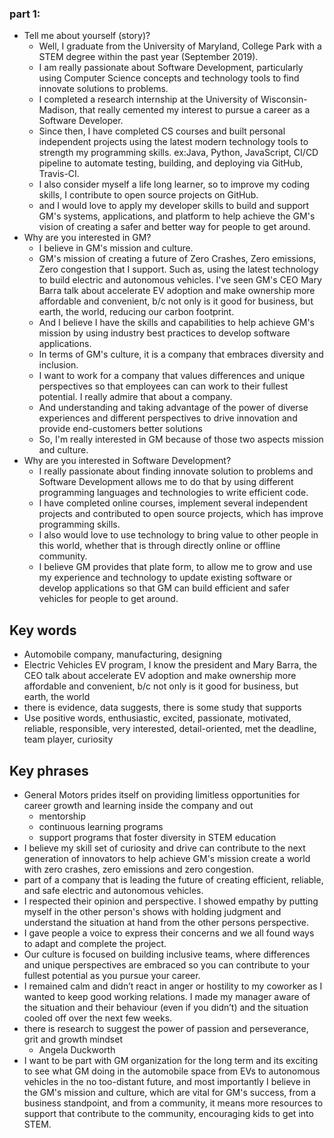 ### part 1:
- Tell me about yourself (story)?
	- Well, I graduate from the University of Maryland, College Park with a STEM degree within the past year (September 2019).
	- I am really passionate about Software Development, particularly using Computer Science concepts and technology tools to find innovate solutions to problems.
	- I completed a research internship at the University of Wisconsin-Madison, that really cemented my interest to pursue a career as a Software Developer.
	- Since then, I have completed CS courses and built personal independent projects using the latest modern technology tools to strength my programming skills. ex:Java, Python, JavaScript, CI/CD pipeline to automate testing, building, and deploying via GitHub, Travis-CI.
	- I also consider myself a life long learner, so to improve my coding skills, I contribute to open source projects on GitHub.
	- and I would love to apply my developer skills to build and support GM's systems, applications, and platform to help achieve the GM's vision of creating a safer and better way for people to get around.
- Why are you interested in GM?
	- I believe in GM's mission and culture.
	- GM's mission of creating a future of Zero Crashes, Zero emissions, Zero congestion that I support. Such as, using the latest technology to build electric and autonomous vehicles. I've seen GM's CEO Mary Barra talk about accelerate EV adoption and make ownership more affordable and convenient, b/c not only is it good for business, but earth, the world, reducing our carbon footprint.
	- And I believe I have the skills and capabilities to help achieve GM's mission by using industry best practices to develop software applications. 
	- In terms of GM's culture, it is a company that embraces diversity and inclusion.
	- I want to work for a company that values differences and unique perspectives so that employees can can work to their fullest potential. I really admire that about a company. 
	- And understanding and taking advantage of the power of diverse experiences and different perspectives to drive innovation and provide end-customers better solutions 
	- So, I'm really interested in GM because of those two aspects mission and culture.
- Why are you interested in Software Development?
	- I really passionate about finding innovate solution to problems and Software Development allows me to do that by using different programming languages and technologies to write efficient code.
	- I have completed online courses, implement several independent projects and contributed to open source projects, which has improve programming skills. 
	- I also would love to use technology to bring value to other people in this world, whether that is through directly online or offline community.
	- I believe GM provides that plate form, to allow me to grow and use my experience and technology to update existing software or develop applications so that GM can build efficient and safer vehicles for people to get around.

## Key words
- Automobile company, manufacturing, designing
- Electric Vehicles EV program, I know the president and Mary Barra, the CEO talk about accelerate EV adoption and make ownership more affordable and convenient, b/c not only is it good for business, but earth, the world 
- there is evidence, data suggests, there is some study that supports 
- Use positive words, enthusiastic, excited, passionate, motivated, reliable, responsible, very interested, detail-oriented, met the deadline, team player, curiosity

## Key phrases
- General Motors prides itself on providing limitless opportunities for career growth and learning inside the company and out
	- mentorship 
	- continuous learning programs
	- support programs that foster diversity in STEM education
- I believe my skill set of curiosity and drive can contribute to the next generation of innovators to help achieve GM's mission create a world with zero crashes, zero emissions and zero congestion.
- part of a company that is leading the future of creating efficient, reliable, and safe electric and autonomous vehicles.
- I respected their opinion and perspective. I showed empathy by putting myself in the other person's shows with holding judgment and understand the situation at hand from the other persons perspective. 
- I gave people a voice to express their concerns and we all found ways to adapt and complete the project.
- Our culture is focused on building inclusive teams, where differences and unique perspectives are embraced so you can contribute to your fullest potential as you pursue your career. 
- I remained calm and didn’t react in anger or hostility to my coworker as I wanted to keep good working relations. I made my manager aware of the situation and their behaviour (even if you didn’t) and the situation cooled off over the next few weeks.
- there is research to suggest the power of passion and perseverance, grit and growth mindset 
	- Angela Duckworth
- I want to be part with GM organization for the long term and its exciting to see what GM doing in the automobile space from EVs to autonomous vehicles in the no too-distant future, and most importantly I believe in the GM's mission and culture, which are vital for GM's success, from a business standpoint, and from a community, it means more resources to support that contribute to the community, encouraging kids to get into STEM.
